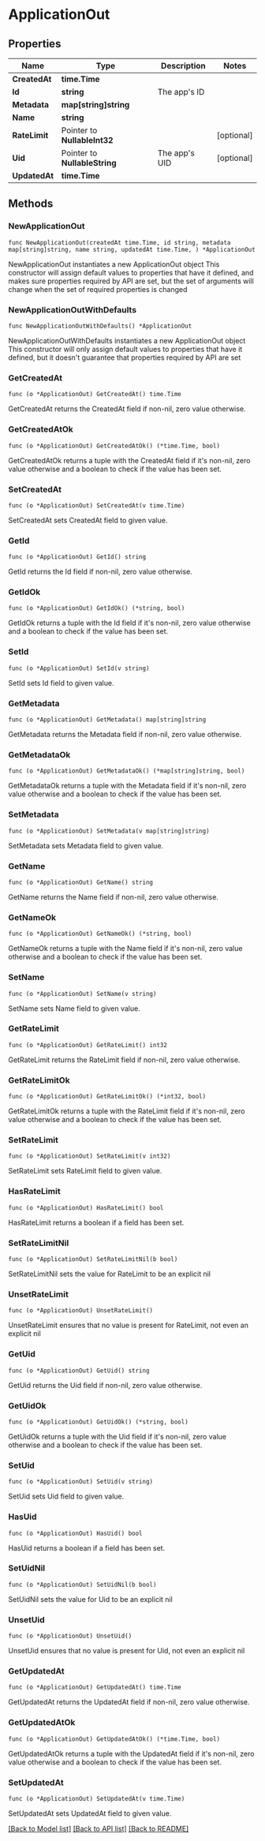 # ApplicationOut

## Properties

Name | Type | Description | Notes
------------ | ------------- | ------------- | -------------
**CreatedAt** | **time.Time** |  | 
**Id** | **string** | The app&#39;s ID | 
**Metadata** | **map[string]string** |  | 
**Name** | **string** |  | 
**RateLimit** | Pointer to **NullableInt32** |  | [optional] 
**Uid** | Pointer to **NullableString** | The app&#39;s UID | [optional] 
**UpdatedAt** | **time.Time** |  | 

## Methods

### NewApplicationOut

`func NewApplicationOut(createdAt time.Time, id string, metadata map[string]string, name string, updatedAt time.Time, ) *ApplicationOut`

NewApplicationOut instantiates a new ApplicationOut object
This constructor will assign default values to properties that have it defined,
and makes sure properties required by API are set, but the set of arguments
will change when the set of required properties is changed

### NewApplicationOutWithDefaults

`func NewApplicationOutWithDefaults() *ApplicationOut`

NewApplicationOutWithDefaults instantiates a new ApplicationOut object
This constructor will only assign default values to properties that have it defined,
but it doesn't guarantee that properties required by API are set

### GetCreatedAt

`func (o *ApplicationOut) GetCreatedAt() time.Time`

GetCreatedAt returns the CreatedAt field if non-nil, zero value otherwise.

### GetCreatedAtOk

`func (o *ApplicationOut) GetCreatedAtOk() (*time.Time, bool)`

GetCreatedAtOk returns a tuple with the CreatedAt field if it's non-nil, zero value otherwise
and a boolean to check if the value has been set.

### SetCreatedAt

`func (o *ApplicationOut) SetCreatedAt(v time.Time)`

SetCreatedAt sets CreatedAt field to given value.


### GetId

`func (o *ApplicationOut) GetId() string`

GetId returns the Id field if non-nil, zero value otherwise.

### GetIdOk

`func (o *ApplicationOut) GetIdOk() (*string, bool)`

GetIdOk returns a tuple with the Id field if it's non-nil, zero value otherwise
and a boolean to check if the value has been set.

### SetId

`func (o *ApplicationOut) SetId(v string)`

SetId sets Id field to given value.


### GetMetadata

`func (o *ApplicationOut) GetMetadata() map[string]string`

GetMetadata returns the Metadata field if non-nil, zero value otherwise.

### GetMetadataOk

`func (o *ApplicationOut) GetMetadataOk() (*map[string]string, bool)`

GetMetadataOk returns a tuple with the Metadata field if it's non-nil, zero value otherwise
and a boolean to check if the value has been set.

### SetMetadata

`func (o *ApplicationOut) SetMetadata(v map[string]string)`

SetMetadata sets Metadata field to given value.


### GetName

`func (o *ApplicationOut) GetName() string`

GetName returns the Name field if non-nil, zero value otherwise.

### GetNameOk

`func (o *ApplicationOut) GetNameOk() (*string, bool)`

GetNameOk returns a tuple with the Name field if it's non-nil, zero value otherwise
and a boolean to check if the value has been set.

### SetName

`func (o *ApplicationOut) SetName(v string)`

SetName sets Name field to given value.


### GetRateLimit

`func (o *ApplicationOut) GetRateLimit() int32`

GetRateLimit returns the RateLimit field if non-nil, zero value otherwise.

### GetRateLimitOk

`func (o *ApplicationOut) GetRateLimitOk() (*int32, bool)`

GetRateLimitOk returns a tuple with the RateLimit field if it's non-nil, zero value otherwise
and a boolean to check if the value has been set.

### SetRateLimit

`func (o *ApplicationOut) SetRateLimit(v int32)`

SetRateLimit sets RateLimit field to given value.

### HasRateLimit

`func (o *ApplicationOut) HasRateLimit() bool`

HasRateLimit returns a boolean if a field has been set.

### SetRateLimitNil

`func (o *ApplicationOut) SetRateLimitNil(b bool)`

 SetRateLimitNil sets the value for RateLimit to be an explicit nil

### UnsetRateLimit
`func (o *ApplicationOut) UnsetRateLimit()`

UnsetRateLimit ensures that no value is present for RateLimit, not even an explicit nil
### GetUid

`func (o *ApplicationOut) GetUid() string`

GetUid returns the Uid field if non-nil, zero value otherwise.

### GetUidOk

`func (o *ApplicationOut) GetUidOk() (*string, bool)`

GetUidOk returns a tuple with the Uid field if it's non-nil, zero value otherwise
and a boolean to check if the value has been set.

### SetUid

`func (o *ApplicationOut) SetUid(v string)`

SetUid sets Uid field to given value.

### HasUid

`func (o *ApplicationOut) HasUid() bool`

HasUid returns a boolean if a field has been set.

### SetUidNil

`func (o *ApplicationOut) SetUidNil(b bool)`

 SetUidNil sets the value for Uid to be an explicit nil

### UnsetUid
`func (o *ApplicationOut) UnsetUid()`

UnsetUid ensures that no value is present for Uid, not even an explicit nil
### GetUpdatedAt

`func (o *ApplicationOut) GetUpdatedAt() time.Time`

GetUpdatedAt returns the UpdatedAt field if non-nil, zero value otherwise.

### GetUpdatedAtOk

`func (o *ApplicationOut) GetUpdatedAtOk() (*time.Time, bool)`

GetUpdatedAtOk returns a tuple with the UpdatedAt field if it's non-nil, zero value otherwise
and a boolean to check if the value has been set.

### SetUpdatedAt

`func (o *ApplicationOut) SetUpdatedAt(v time.Time)`

SetUpdatedAt sets UpdatedAt field to given value.



[[Back to Model list]](../README.md#documentation-for-models) [[Back to API list]](../README.md#documentation-for-api-endpoints) [[Back to README]](../README.md)


